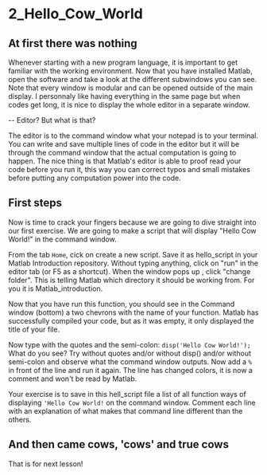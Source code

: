 # 2_Hello_Cow_World

## At first there was nothing

Whenever starting with a new program language, it is important to get familiar with the working environment. Now that you have installed Matlab, open the software and take a look at the different subwindows you can see. Note that every window is modular and can be opened outside of the main display. I personnaly like having everything in the same page but when codes get long, it is nice to display the whole editor in a separate window.

-- Editor? But what is that?

The editor is to the command window what your notepad is to your terminal. You can write and save multiple lines of code in the editor but it will be through the command window that the actual computation is going to happen. The nice thing is that Matlab's editor is able to proof read your code before you run it, this way you can correct typos and small mistakes before putting any computation power into the code. 

## First steps

Now is time to crack your fingers because we are going to dive straight into our first exercise. We are going to make a script that will display "Hello Cow World!" in the command window.

From the tab `Home`, cick on create a new script. Save it as hello_script in your Matlab Introduction repository.
Without typing anything, click on "run" in the editor tab (or F5 as a shortcut). When the window pops up , click "change folder". This is telling Matlab which directory it should be working from. For you it is Matlab_introduction.

Now that you have run this function, you should see in the Command window (bottom) a two chevrons with the name of your function. Matlab has successfully compiled your code, but as it was empty, it only displayed the title of your file.

Now type with the quotes and the semi-colon: `disp('Hello Cow World!');` What do you see?
Try without quotes and/or without disp() and/or without semi-colon and observe what the command window outputs. Now add a `%` in front of the line and run it again. The line has changed colors, it is now a comment and won't be read by Matlab. 

Your exercise is to save in this hell_script file a list of all function ways of displaying `'Hello Cow World!` on the command window. Comment each line with an explanation of what makes that command line different than the others. 

## And then came cows, 'cows' and true cows

That is for next lesson!
